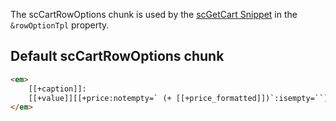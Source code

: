 The scCartRowOptions chunk is used by the [scGetCart Snippet](../Snippets/scGetCart) in the `&rowOptionTpl` property.

## Default scCartRowOptions chunk

```` html
<em>
    [[+caption]]: 
    [[+value]][[+price:notempty=` (+ [[+price_formatted]])`:isempty=``]][[+last:ne=`1`:then=`,&nbsp;`:else=``]]
</em>
````
